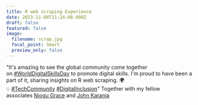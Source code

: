```yaml
---
title: R web scraping Experience
date: 2023-11-08T11:24:08.098Z
draft: false
featured: false
image:
  filename: scrap.jpg
  focal_point: Smart
  preview_only: false
---
```

"It's amazing to see the global community come together on [\#WorldDigitalSkillsDay](https://www.linkedin.com/feed/hashtag/?keywords=worlddigitalskillsday&highlightedUpdateUrns=urn%3Ali%3Aactivity%3A7105886956814770176) to promote digital skills. I'm proud to have been a part of it, sharing insights on R web scraping. 🌍💡 [\#TechCommunity](https://www.linkedin.com/feed/hashtag/?keywords=techcommunity&highlightedUpdateUrns=urn%3Ali%3Aactivity%3A7105886956814770176) [\#DigitalInclusion](https://www.linkedin.com/feed/hashtag/?keywords=digitalinclusion&highlightedUpdateUrns=urn%3Ali%3Aactivity%3A7105886956814770176)" Together with my fellow associates [Njogu Grace](https://www.linkedin.com/in/ACoAABfeTBYBBiiUM142EFxiPnEan5rlpYNlXnQ) and [John Karanja](https://www.linkedin.com/in/ACoAABBdN6wBSpVVQIm3KIpNxAbtCkiy6NgagZ0)